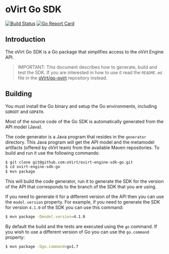 # oVirt Go SDK 
[![Build Status](https://travis-ci.org/oVirt/ovirt-engine-sdk-go.svg?branch=master)](https://travis-ci.org/oVirt/ovirt-engine-sdk-go)
[![Go Report Card](https://goreportcard.com/badge/github.com/oVirt/ovirt-engine-sdk-go)](https://goreportcard.com/report/github.com/oVirt/ovirt-engine-sdk-go)


## Introduction

The oVirt Go SDK is a Go package that simplifies access to the
oVirt Engine API.

> IMPORTANT: This document describes how to generate, build and test the
SDK. If you are interested in how to use it read the `README.md` file
in the [oVirt/go-ovirt](https://github.com/oVirt/go-ovirt) repository instead.

## Building

You must install the Go binary and setup the Go environments, including
`GOROOT` and `GOPATH`.

Most of the source code of the Go SDK is automatically generated
from the API model (Java).

The code generator is a Java program that resides in the `generator`
directory. This Java program will get the API model and the metamodel
artifacts (offered by oVirt team) from the available Maven repositories. 
To build and run it use the following commands:

```bash
$ git clone git@github.com:oVirt/ovirt-engine-sdk-go.git
$ cd ovirt-engine-sdk-go
$ mvn package
```

This will build the code generator, run it to generate the SDK for the
version of the API that corresponds to the branch of the SDK that you
are using.

If you need to generate it for a different version of the API then you
can use the `model.version` property. For example, if you need to
generate the SDK for version `4.1.0` of the SDK you can use this
command:
```bash
$ mvn package -Dmodel.version=4.1.0
```

By default the build and the tests are executed using the `go` command.
If you wish to use a different version of Go you can use the
`go.command` property:
```bash
$ mvn package -Dgo.command=go1.7
```
